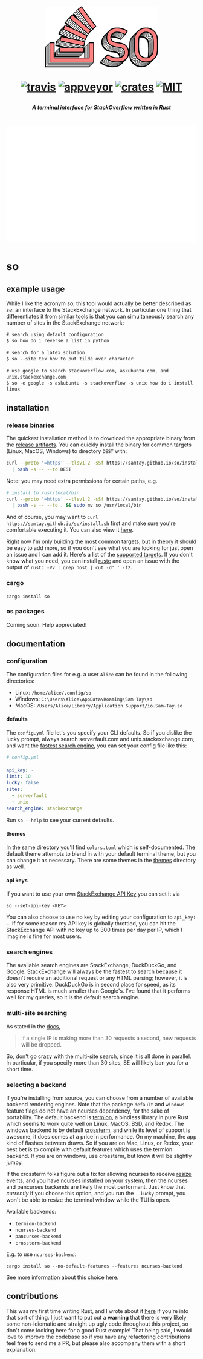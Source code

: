 <h1 align="center">
<img width="300px" src="assets/logo.png" />

[![travis][s0]][l0] [![appveyor][s1]][l1] [![crates][s2]][l2] [![MIT][s3]][l3]

</h1>

[s0]: https://travis-ci.org/samtay/so.svg?branch=master
[l0]: https://travis-ci.org/samtay/so
[s1]: https://ci.appveyor.com/api/projects/status/pu7e63f2sqq6x1iq/branch/master?svg=true
[l1]: https://ci.appveyor.com/project/samtay/so/branch/master
[s2]: https://img.shields.io/crates/v/so.svg
[l2]: https://crates.io/crates/so
[s3]: https://img.shields.io/badge/license-MIT-blue.svg
[l3]: ./LICENSE

<h5 align="center"> A terminal interface for StackOverflow written in Rust </h5>

<h1 align="center">

![](assets/demo.gif)

</h1>

# so

## example usage
While I like the acronym *so*, this tool would actually be better described as
*se*: an interface to the StackExchange network. In particular one thing that
differentiates it from [similar](https://github.com/santinic/how2)
[tools](https://github.com/gleitz/howdoi) is that you can simultaneously search
any number of sites in the StackExchange network:
```shell
# search using default configuration
$ so how do i reverse a list in python

# search for a latex solution
$ so --site tex how to put tilde over character

# use google to search stackoverflow.com, askubuntu.com, and unix.stackexchange.com
$ so -e google -s askubuntu -s stackoverflow -s unix how do i install linux
```

## installation

### release binaries
The quickest installation method is to download the appropriate
binary from the [release artifacts](https://github.com/samtay/so/releases).
You can quickly
install the binary for common targets (Linux, MacOS, Windows) to directory
`DEST` with:
```bash
curl --proto '=https' --tlsv1.2 -sSf https://samtay.github.io/so/install.sh \
  | bash -s -- --to DEST
```
Note: you may need extra permissions for certain paths, e.g.
```bash
# install to /usr/local/bin
curl --proto '=https' --tlsv1.2 -sSf https://samtay.github.io/so/install.sh \
  | bash -s -- --to . && sudo mv so /usr/local/bin
```
And of course, you may want to `curl https://samtay.github.io/so/install.sh`
first and make sure you're comfortable executing it. You can also view it
[here](./docs/install.sh).

Right now I'm only building the most common targets, but in theory it should be
easy to add more, so if you don't see what you are looking for just open an
issue and I can add it. Here's a
list of the [supported
targets](https://github.com/japaric/trust#supported-targets). If you don't know
what you need, you can install [rustc](https://www.rust-lang.org/tools/install)
and open an issue with the output of `rustc -Vv | grep host | cut -d' ' -f2`.

### cargo
```
cargo install so
```

### os packages
Coming soon. Help appreciated!

## documentation

### configuration
The configuration files for e.g. a user `Alice` can be found in the following
directories:

- Linux: `/home/alice/.config/so`
- Windows: `C:\Users\Alice\AppData\Roaming\Sam Tay\so`
- MacOS: `/Users/Alice/Library/Application Support/io.Sam-Tay.so`

#### defaults
The `config.yml` file let's you specify your CLI defaults. So if you dislike the
lucky prompt, always search serverfault.com and unix.stackexchange.com, and
want the [fastest search engine](#search-engines), you can set your config file like this:
```yaml
# config.yml
---
api_key: ~
limit: 10
lucky: false
sites:
  - serverfault
  - unix
search_engine: stackexchange
```
Run `so --help` to see your current defaults.

#### themes
In the same directory you'll find `colors.toml` which is self-documented. The
default theme attempts to blend in with your default terminal theme, but you can
change it as necessary. There are some themes in the [themes](./themes)
directory as well.

#### api keys
If you want to use your own [StackExchange API
Key](https://api.stackexchange.com/docs) you can set it via
```
so --set-api-key <KEY>
```
You can also choose to use no key by editing your configuration to `api_key: ~`.
If for some reason my API key is globally throttled, you can hit the
StackExchange API with no key up to 300 times per day per IP, which I imagine is
fine for most users.

### search engines
The available search engines are StackExchange, DuckDuckGo, and Google.
StackExchange will always be the fastest to search because it doesn't require an
additional request or any HTML parsing; however, it is also very primitive.
DuckDuckGo is in second place for speed, as its response HTML is much smaller
than Google's. I've found that it performs well for my queries, so it is the
default search engine.

### multi-site searching
As stated in the [docs](https://api.stackexchange.com/docs/throttle),

> If a single IP is making more than 30 requests a second, new requests will be dropped.

So, don't go crazy with the multi-site search, since it is all done in parallel.
In particular, if you specify more than 30 sites, SE will likely ban you for a short time.

### selecting a backend
If you're installing from source, you can choose from a number of available
backend rendering engines. Note that the package `default` and `windows` feature
flags do not have an ncurses dependency, for the sake of portability.  The
default backend is [termion](https://github.com/redox-os/termion), a bindless
library in pure Rust which seems to work quite well on Linux, MacOS, BSD, and
Redox.  The windows backend is by default
[crossterm](https://github.com/crossterm-rs/crossterm), and while its level of
support is awesome, it does comes at a price in performance. On my machine, the
app kind of flashes between draws. So if you are on Mac, Linux, or Redox, your
best bet is to compile with default features which uses the termion backend. If
you are on windows, use crossterm, but know it will be slightly jumpy.

If the crossterm folks figure out a fix for allowing ncurses to receive [resize
events](https://github.com/crossterm-rs/crossterm/issues/447), and you have
[ncurses installed](https://github.com/gyscos/cursive/wiki/Install-ncurses) on
your system, then the ncurses and pancurses backends are likely the most
performant.  Just know that *currently* if you choose this option, and you run
the `--lucky` prompt, you won't be able to resize the terminal window while the
TUI is open.

Available backends:

- `termion-backend`
- `ncurses-backend`
- `pancurses-backend`
- `crossterm-backend`

E.g. to use `ncurses-backend`:
```
cargo install so --no-default-features --features ncurses-backend
```

See more information about this choice
[here](https://github.com/gyscos/cursive/wiki/Backends).

## contributions
This was my first time writing Rust, and I wrote about it
[here](https://samtay.github.io/TODO) if you're into that sort of thing.
I just want to put out a **warning** that there is very likely some non-idiomatic
and straight up ugly code throughout this project, so don't come looking here
for a good Rust example! That being said, I would love to improve the codebase
so if you have any refactoring contributions feel free to send me a PR, but
please also accompany them with a short explanation.

